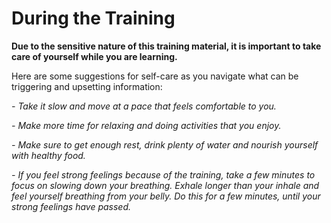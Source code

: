 # During the Training

**Due to the sensitive nature of this training material, it is important to take care of yourself while you are learning.**

Here are some suggestions for self-care as you navigate what can be triggering and upsetting information:

_- Take it slow and move at a pace that feels comfortable to you._

_- Make more time for relaxing and doing activities that you enjoy._

_- Make sure to get enough rest, drink plenty of water and nourish yourself with healthy food._

_- If you feel strong feelings because of the training, take a few minutes to focus on slowing down your breathing. Exhale longer than your inhale and feel yourself breathing from your belly. Do this for a few minutes, until your strong feelings have passed._

